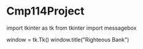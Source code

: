 # Cmp114Project

import tkinter as tk
from tkinter import messagebox

window = tk.Tk()
window.title("Righteous Bank")
